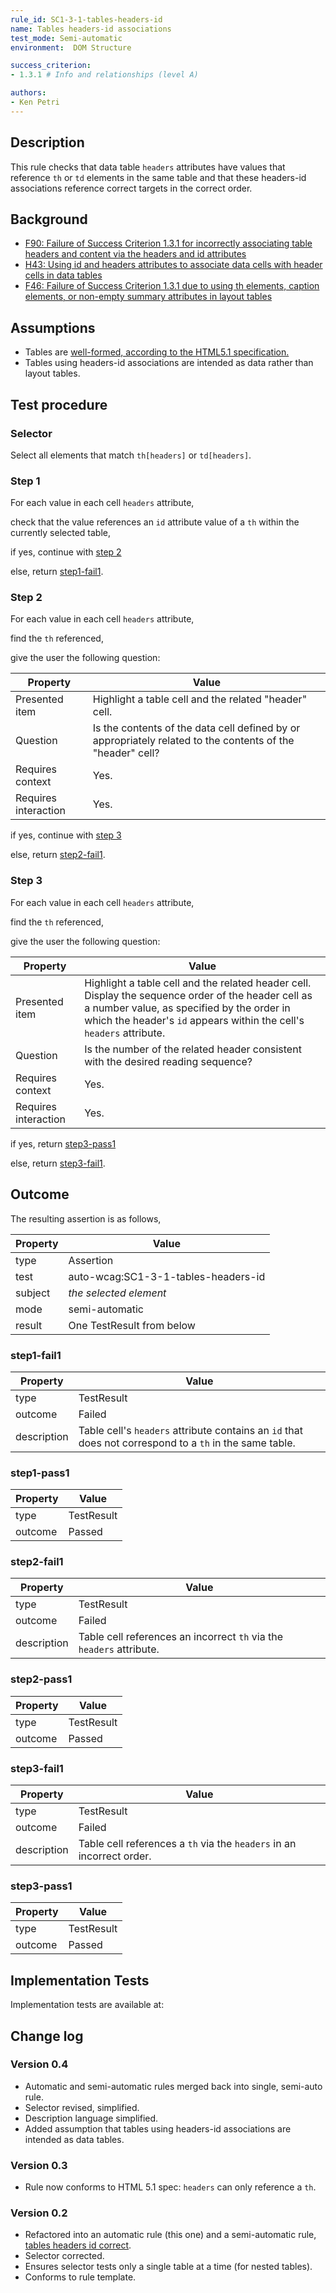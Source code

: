 ```yaml
---
rule_id: SC1-3-1-tables-headers-id
name: Tables headers-id associations 
test_mode: Semi-automatic
environment:  DOM Structure

success_criterion:
- 1.3.1 # Info and relationships (level A)

authors:
- Ken Petri
---
```


## Description

This rule checks that data table `headers` attributes have values that reference `th` or `td` elements in the same table and that these headers-id associations reference correct targets in the correct order.

## Background

- [F90: Failure of Success Criterion 1.3.1 for incorrectly associating table headers and content via the headers and id attributes](https://www.w3.org/TR/WCAG20-TECHS/F90.html)
- [H43: Using id and headers attributes to associate data cells with header cells in data tables](https://www.w3.org/TR/WCAG20-TECHS/H43.html)
- [F46: Failure of Success Criterion 1.3.1 due to using th elements, caption elements, or non-empty summary attributes in layout tables](https://www.w3.org/TR/WCAG20-TECHS/F46.html)

## Assumptions

- Tables are [well-formed, according to the HTML5.1 specification.](https://www.w3.org/TR/html51/tabular-data.html#forming-a-table)
- Tables using headers-id associations are intended as data rather than layout tables.

## Test procedure

### Selector

Select all elements that match `th[headers]` or `td[headers]`.

### Step 1

For each value in each cell `headers` attribute,

check that the value references an `id` attribute value of a `th` within the currently selected table,

if yes, continue with [step 2](#step-2)

else, return [step1-fail1](#step1-fail1).

### Step 2

For each value in each cell `headers` attribute,

find the `th` referenced,

give the user the following question:

| Property             | Value
|----------------------|---------
| Presented item       | Highlight a table cell and the related "header" cell.
| Question             | Is the contents of the data cell defined by or appropriately related to the contents of the "header" cell?
| Requires context     | Yes.
| Requires interaction | Yes.

if yes, continue with [step 3](#step-3)

else, return [step2-fail1](#step2-fail1).

### Step 3

For each value in each cell `headers` attribute,

find the `th` referenced,

give the user the following question:

| Property             | Value
|----------------------|---------
| Presented item       | Highlight a table cell and the related header cell. Display the sequence order of the header cell as a number value, as specified by the order in which the header's `id` appears within the cell's `headers` attribute.
| Question             | Is the number of the related header consistent with the desired reading sequence?
| Requires context     | Yes.
| Requires interaction | Yes.

if yes, return [step3-pass1](#step3-pass1)

else, return [step3-fail1](#step3-fail1).

## Outcome

The resulting assertion is as follows,

| Property | Value
|----------|----------
| type     | Assertion
| test     | auto-wcag:SC1-3-1-tables-headers-id
| subject  | *the selected element*
| mode     | semi-automatic
| result   | One TestResult from below

### step1-fail1

| Property    | Value
|-------------|----------
| type        | TestResult
| outcome     | Failed
| description | Table cell's `headers` attribute contains an `id` that does not correspond to a `th` in the same table.

### step1-pass1

| Property | Value
|----------|----------
| type     | TestResult
| outcome  | Passed

### step2-fail1

| Property    | Value
|-------------|----------
| type        | TestResult
| outcome     | Failed
| description | Table cell references an incorrect `th` via the `headers` attribute.

### step2-pass1

| Property | Value
|----------|----------
| type     | TestResult
| outcome  | Passed

### step3-fail1

| Property    | Value
|-------------|----------
| type        | TestResult
| outcome     | Failed
| description | Table cell references a `th` via the `headers` in an incorrect order.

### step3-pass1

| Property | Value
|----------|----------
| type     | TestResult
| outcome  | Passed

## Implementation Tests

Implementation tests are available at: <placeholder>

## Change log

### Version 0.4
- Automatic and semi-automatic rules merged back into single, semi-auto rule.
- Selector revised, simplified.
- Description language simplified.
- Added assumption that tables using headers-id associations are intended as data tables.

### Version 0.3
- Rule now conforms to HTML 5.1 spec: `headers` can only reference a `th`.

### Version 0.2
- Refactored into an automatic rule (this one) and a semi-automatic rule, [tables headers id correct](auto-wcag:SC1-3-1-tables-headers-id-correct).
- Selector corrected.
- Ensures selector tests only a single table at a time (for nested tables).
- Conforms to rule template.
